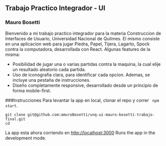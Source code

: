 ## Trabajo Practico Integrador - UI
### Mauro Bosetti
Bienvenido a mi trabajo practico integrador para la materia Construccion de Interfaces de Usuario, Universidad Nacional de Quilmes. El mismo consiste en una aplicacion web para jugar Piedra, Papel, Tijera, Lagarto, Spock contra la computadora, desarrollada con React.
Algunas features de la misma:
* Posibilidad de jugar una o varias partidas contra la maquina, la cual elije un resultado aleatorio cada partida.
* Uso de iconografia clara, para identificar cada opcion. Ademas, se incluye una pestaña de instrucciones. 
* Diseño completamente responsive, desarrollado desde un principio de forma mobile-first.

###Instrucciones
Para levantar la app en local, clonar el repo y correr
``` npm start```. <br />
```
git clone git@github.com:amuroBosetti/unq-ui-mauro-bosetti-trabajo-final.git 
cd 
```
La app esta ahora corriendo en [http://localhost:3000](http://localhost:3000) 
Runs the app in the development mode.<br />
